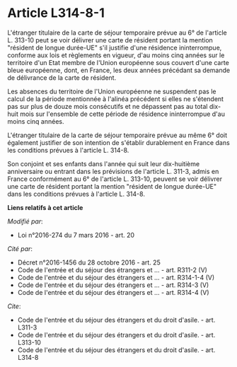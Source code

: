 # Article L314-8-1

L'étranger titulaire de la carte de séjour temporaire prévue au 6° de l'article L. 313-10 peut se voir délivrer une carte de
résident portant la mention "résident de longue durée-UE" s'il justifie d'une résidence ininterrompue, conforme aux lois et
règlements en vigueur, d'au moins cinq années sur le territoire d'un Etat membre de l'Union européenne sous couvert d'une
carte bleue européenne, dont, en France, les deux années précédant sa demande de délivrance de la carte de résident. 

Les absences du territoire de l'Union européenne ne suspendent pas le calcul de la période mentionnée à l'alinéa précédent si
elles ne s'étendent pas sur plus de douze mois consécutifs et ne dépassent pas au total dix-huit mois sur l'ensemble de cette
période de résidence ininterrompue d'au moins cinq années. 

L'étranger titulaire de la carte de séjour temporaire prévue au même 6° doit également justifier de son intention de
s'établir durablement en France dans les conditions prévues à l'article L. 314-8. 

Son conjoint et ses enfants dans l'année qui suit leur dix-huitième anniversaire ou entrant dans les prévisions de l'article
L. 311-3, admis en France conformément au 6° de l'article L. 313-10, peuvent se voir délivrer une carte de résident portant
la mention "résident de longue durée-UE" dans les conditions prévues à l'article L. 314-8.

**Liens relatifs à cet article**

_Modifié par_:

  - Loi n°2016-274 du 7 mars 2016 - art. 20

_Cité par_:

  - Décret n°2016-1456 du 28 octobre 2016 - art. 25
  - Code de l'entrée et du séjour des étrangers et ... - art. R311-2 (V)
  - Code de l'entrée et du séjour des étrangers et ... - art. R314-1-4 (V)
  - Code de l'entrée et du séjour des étrangers et ... - art. R314-3 (V)
  - Code de l'entrée et du séjour des étrangers et ... - art. R314-4 (V)

_Cite_:

  - Code de l'entrée et du séjour des étrangers et du droit d'asile. - art. L311-3
  - Code de l'entrée et du séjour des étrangers et du droit d'asile. - art. L313-10
  - Code de l'entrée et du séjour des étrangers et du droit d'asile. - art. L314-8
